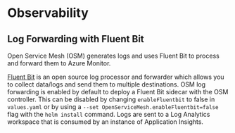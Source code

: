 # Observability

## Log Forwarding with Fluent Bit
Open Service Mesh (OSM) generates logs and uses Fluent Bit to process and forward them to Azure Monitor. 

[Fluent Bit](https://fluentbit.io/) is an open source log processor and forwarder which allows you to collect data/logs and send them to multiple destinations. OSM log forwarding is enabled by default to deploy a Fluent Bit sidecar with the OSM controller. This can be disabled by changing `enableFluentbit` to false in `values.yaml` or by using a `--set OpenServiceMesh.enableFluentbit=false` flag with the `helm install` command. Logs are sent to a Log Analytics workspace that is consumed by an instance of Application Insights. 

